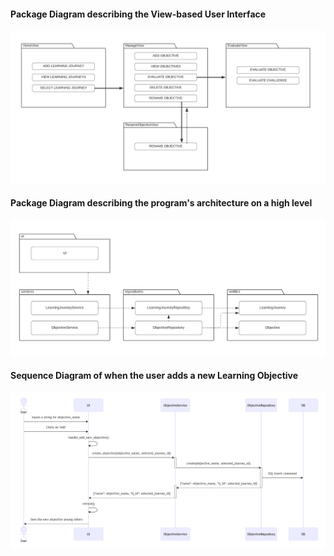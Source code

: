 #### Package Diagram describing the View-based User Interface
![UI architecture](./pictures/UI_package_diagram.png)

#### Package Diagram describing the program's architecture on a high level
![Software architecture](./pictures/architecture_package_diagram.png)

#### Sequence Diagram of when the user adds a new Learning Objective
![Sequence Diagram of adding an objective](./pictures/add_objective_sequence_diagram.png)
